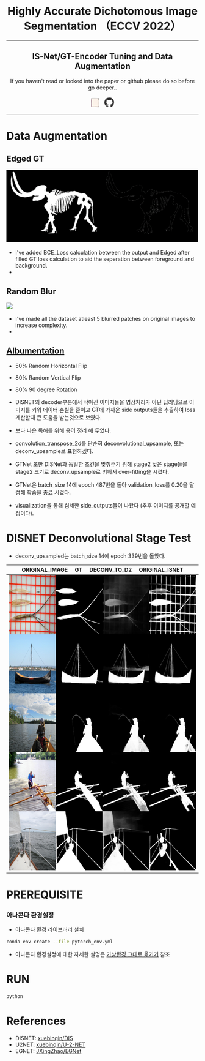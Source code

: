 <h1 align="center" href="https://arxiv.org/pdf/2203.03041.pdf">
    Highly Accurate Dichotomous Image Segmentation （ECCV 2022）
</h1>
<p align="center">
</p>
<hr>
<h2 align="center">
    IS-Net/GT-Encoder Tuning and Data Augmentation
</h2>

<div align="center">
    If you haven't read or looked into the paper or github
    please do so before go deeper..
    <br><br>
    <a href="https://arxiv.org/pdf/2203.03041.pdf" ><img width="25px" src="utils/icons/paper.gif" ></a>
    &nbsp; 
    <a href="https://github.com/xuebinqin/DIS"><img width="28px" src="utils/icons/github.gif"></a>
</div>
 
<hr>

# Data Augmentation
## Edged GT
<img src="utils/images/GT_augementation.png">

- I've added BCE_Loss calculation between the output and Edged after filled GT loss calculation to aid the seperation between foreground and background.
- 

## Random Blur
<img src="utils/images/random_blur.png">

- I've made all the dataset atleast 5 blurred patches on original images to increase complexity.
- 

## [Albumentation](https://albumentations.ai/) 
- 50% Random Horizontal Flip
- 80% Random Vertical Flip
- 80% 90 degree Rotation


- DISNET의 decoder부분에서 작아진 이미지들을 영상처리가 아닌 딥러닝으로 이미지를 키워 데이터 손실을 줄이고 GT에 가까운 side outputs들을 추출하여 loss 계산할때 큰 도움을 받는것으로 보였다.
- 보다 나은 독해를 위해 용어 정리 해 두었다.
- convolution_transpose_2d를 단순히 deconvolutional_upsample, 또는 deconv_upsample로 표현하겠다.


- GTNet 또한 DISNet과 동일한 조건을 맞춰주기 위해 stage2 낮은 stage들을 stage2 크기로 deconv_upsample로 키워서 over-fitting을 시켰다.
- GTNet은 batch_size 14에 epoch 487번을 돌아 validation_loss를 0.20을 달성해 학습을 종료 시켰다.
- visualization을 통해 섬세한 side_outputs들이 나왔다 (추후 이미지를 공개할 예정이다).

# DISNET Deconvolutional Stage Test
- deconv_upsampled는 batch_size 14에 epoch 339번을 돌았다.

|ORIGINAL_IMAGE&nbsp;&nbsp;&nbsp;&nbsp;&nbsp;GT&nbsp;&nbsp;&nbsp;&nbsp;&nbsp;DECONV_TO_D2&nbsp;&nbsp;&nbsp;&nbsp;&nbsp;ORIGINAL_ISNET|
|------------|
|![d5d6_vs_d2](sample_images/d2up_isnet-pretrained.png)

# PREREQUISITE
### 아나콘다 환경설정
- 아나콘다 환경 라이브러리 설치
```sh
conda env create --file pytorch_env.yml 
```
- 아나콘다 환경설정에 대한 자세한 설명은 [가상환경 그대로 옮기기](https://velog.io/@sheoyonj/Conda-%EA%B0%80%EC%83%81%ED%99%98%EA%B2%BD-%EA%B7%B8%EB%8C%80%EB%A1%9C-%EC%98%AE%EA%B8%B0%EA%B8%B0) 참조

# RUN
```sh
python 
```


# References
- DISNET: [xuebinqin/DIS](https://github.com/xuebinqin/DIS)
- U2NET: [xuebinqin/U-2-NET](https://github.com/xuebinqin/U-2-Net)
- EGNET: [JXingZhao/EGNet](https://github.com/JXingZhao/EGNet)
